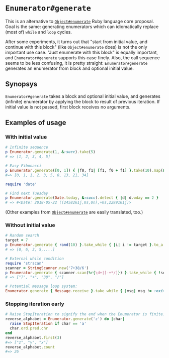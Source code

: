 # `Enumerator#generate`

This is an alternative to [`Object#enumerate`](https://github.com/zverok/object_enumerate) Ruby language core proposal. Goal is the same: generating enumerators which can idiomatically replace (most of) `while` and `loop` cycles.

After some experiments, it turns out that "start from initial value, and continue with this block" (like `Object#enumerate` does) is not the only important use case. "Just enumerate with this block" is equally important, and `Enumerator#generate` supports this case finely. Also, the call sequence seems to be less confusing, it is pretty straight: `Enumerator#generate` generates an enumerator from block and optional initial value.

## Synopsys

`Enumerator#generate` takes a block and optional initial value, and generates (infinite) enumerator by applying the block to result of previous iteration. If initial value is not passed, first block receives no arguments.

## Examples of usage

### With initial value

```ruby
# Infinite sequence
p Enumerator.generate(1, &:succ).take(5)
# => [1, 2, 3, 4, 5]

# Easy Fibonacci
p Enumerator.generate([0, 1]) { |f0, f1| [f1, f0 + f1] }.take(10).map(&:first)
#=> [0, 1, 1, 2, 3, 5, 8, 13, 21, 34]

require 'date'

# Find next Tuesday
p Enumerator.generate(Date.today, &:succ).detect { |d| d.wday == 2 }
# => #<Date: 2018-05-22 ((2458261j,0s,0n),+0s,2299161j)>
```
(Other examples from [`Object#enumerate`](https://github.com/zverok/object_enumerate) are easily translated, too.)

### Without initial value

```ruby
# Random search
target = 7
p Enumerator.generate { rand(10) }.take_while { |i| i != target }.to_a
# => [0, 6, 3, 5,....]

# External while condition
require 'strscan'
scanner = StringScanner.new('7+38/6')
p Enumerator.generate { scanner.scan(%r{\d+|[-+*/]}) }.take_while { !scanner.eos? }.to_a
# => ["7", "+", "38", "/"]

# Potential message loop system:
Enumerator.generate { Message.receive }.take_while { |msg| msg != :exit }
```

### Stopping iteration early

```ruby
# Raise StopIteration to signify the end when the Enumerator is finite:
reverse_alphabet = Enumerator.generate('z') do |char|
  raise StopIteration if char == 'a'
  char.ord.pred.chr
end
reverse_alphabet.first(3)
#=> ["z", "y", "x"]
reverse_alphabet.count
#=> 26
```
